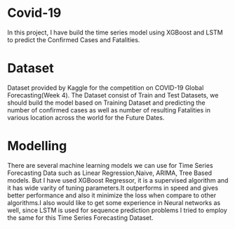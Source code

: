 # Covid-19
In this project, I have build the time series model using XGBoost and LSTM to predict the Confirmed Cases and Fatalities.

# Dataset

Dataset provided by Kaggle for the competition on COVID-19 Global Forecasting(Week 4). The Dataset consist of Train and Test Datasets, we should build the model based on Training Dataset and predicting the number of confirmed cases as well as number of resulting Fatalities in various location across the world for the Future Dates.

# Modelling

There are several machine learning models we can use for Time Series Forecasting Data such as Linear Regression,Naive, ARIMA, Tree Based models. But I have used XGBoost Regressor, it is a supervised algorithm and it has wide varity of tuning parameters.It outperforms in speed and gives better performance and also it minimize the loss when compare to other algorithms.I also would like to get some experience in Neural networks as well, since LSTM is used for sequence prediction problems I tried to employ the same for this Time Series Forecasting Dataset.
